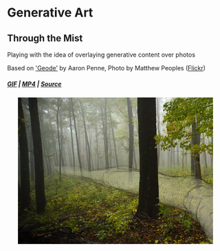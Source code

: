 # Generative Art

## Through the Mist

Playing with the idea of overlaying generative content over photos

Based on ['Geode'](https://github.com/aaronpenne/generative_art/tree/master/geode) by Aaron Penne, Photo by Matthew Peoples ([Flickr](https://www.flickr.com/photos/leftymgp/8092753615/))

##### [GIF](https://raw.githubusercontent.com/aliask/generative/master/throughthemist/export/throughthemist.gif) | [MP4](https://raw.githubusercontent.com/aliask/generative/master/throughthemist/export/throughthemist.mp4) | [Source](https://github.com/aliask/generative/blob/master/throughthemist/throughthemist.pyde)

<p align="center"><img src="https://raw.githubusercontent.com/aliask/generative/master/throughthemist/export/throughthemist.png" alt="dots" width="90%"></p>
